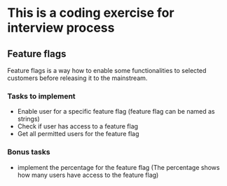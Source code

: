 # This is a coding exercise for interview process

## Feature flags
Feature flags is a way how to enable some functionalities to selected customers before releasing it to the mainstream.

### Tasks to implement
* Enable user for a specific feature flag (feature flag can be named as strings)
* Check if user has access to a feature flag
* Get all permitted users for the feature flag

### Bonus tasks
* implement the percentage for the feature flag (The percentage shows how many users have access to the feature flag)
